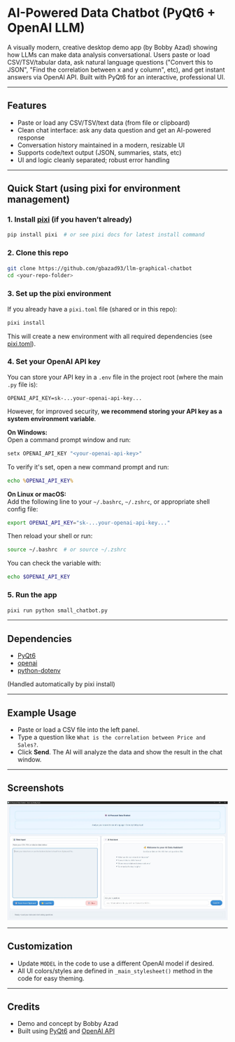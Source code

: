 # AI-Powered Data Chatbot (PyQt6 + OpenAI LLM)

A visually modern, creative desktop demo app (by Bobby Azad) showing how LLMs can make data analysis conversational. Users paste or load CSV/TSV/tabular data, ask natural language questions ("Convert this to JSON", "Find the correlation between x and y column", etc), and get instant answers via OpenAI API. Built with PyQt6 for an interactive, professional UI.

---

## Features
- Paste or load any CSV/TSV/text data (from file or clipboard)
- Clean chat interface: ask any data question and get an AI-powered response
- Conversation history maintained in a modern, resizable UI
- Supports code/text output (JSON, summaries, stats, etc)
- UI and logic cleanly separated; robust error handling

---

## Quick Start (using pixi for environment management)

### 1. Install [pixi](https://pixi.sh/latest/#available-software) (if you haven’t already)

```bash
pip install pixi  # or see pixi docs for latest install command
```

### 2. Clone this repo

```bash
git clone https://github.com/gbazad93/llm-graphical-chatbot
cd <your-repo-folder>
```

### 3. Set up the pixi environment

If you already have a `pixi.toml` file (shared or in this repo):

```bash
pixi install
```

This will create a new environment with all required dependencies (see [pixi.toml](./pixi.toml)).

### 4. Set your OpenAI API key

You can store your API key in a `.env` file in the project root (where the main `.py` file is):

```
OPENAI_API_KEY=sk-...your-openai-api-key...
```

However, for improved security, **we recommend storing your API key as a system environment variable**.

**On Windows:**  
Open a command prompt window and run:
```cmd
setx OPENAI_API_KEY "<your-openai-api-key>"
```

To verify it's set, open a new command prompt and run:
```cmd
echo %OPENAI_API_KEY%
```

**On Linux or macOS:**  
Add the following line to your `~/.bashrc`, `~/.zshrc`, or appropriate shell config file:
```bash
export OPENAI_API_KEY="sk-...your-openai-api-key..."
```
Then reload your shell or run:
```bash
source ~/.bashrc  # or source ~/.zshrc
```
You can check the variable with:
```bash
echo $OPENAI_API_KEY
```

### 5. Run the app

```bash
pixi run python small_chatbot.py
```

---

## Dependencies
- [PyQt6](https://pypi.org/project/PyQt6/)
- [openai](https://pypi.org/project/openai/)
- [python-dotenv](https://pypi.org/project/python-dotenv/)

(Handled automatically by pixi install)

---

## Example Usage
- Paste or load a CSV file into the left panel.
- Type a question like `What is the correlation between Price and Sales?`.
- Click **Send**. The AI will analyze the data and show the result in the chat window.

---

## Screenshots

![screenshot1](./img/Screenshot1.jpg)

---

## Customization
- Update `MODEL` in the code to use a different OpenAI model if desired.
- All UI colors/styles are defined in `_main_stylesheet()` method in the code for easy theming.

---

## Credits
- Demo and concept by Bobby Azad
- Built using [PyQt6](https://riverbankcomputing.com/software/pyqt/intro) and [OpenAI API](https://platform.openai.com/docs/api-reference)

